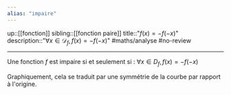 ```yaml
---
alias: "impaire"
---
```

up::[[fonction]]
sibling::[[fonction paire]]
title::"$f(x) = -f(-x)$"
description::"$\forall x \in \mathscr{D}_{f}, f(x) = -f(-x)$"
#maths/analyse #no-review 

----
Une fonction $f$ est impaire si et seulement si :
$\forall x\in D_f, f(x) = -f(-x)$

Graphiquement, cela se traduit par une symmétrie de la courbe par rapport à l'origine.

